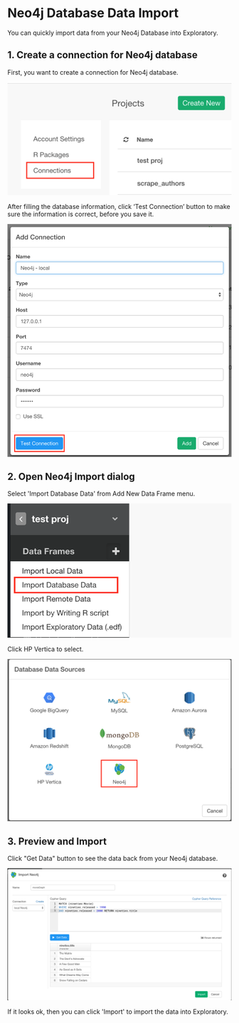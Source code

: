 # Neo4j Database Data Import

You can quickly import data from your Neo4j Database into Exploratory.

## 1. Create a connection for Neo4j database

First, you want to create a connection for Neo4j database.

![](images/connection.png)

After filling the database information, click ‘Test Connection’ button to make sure the information is correct, before you save it.

![](images/neo4j-connection-test.png)

## 2. Open Neo4j  Import dialog

Select 'Import Database Data' from Add New Data Frame menu.

![](images/import-database.png)

Click HP Vertica to select.

![](images/neo4j-dialog.png)


## 3. Preview and Import

Click "Get Data" button to see the data back from your Neo4j database.

![](images/neo4j-preview.png)

If it looks ok, then you can click 'Import' to import the data into Exploratory.
